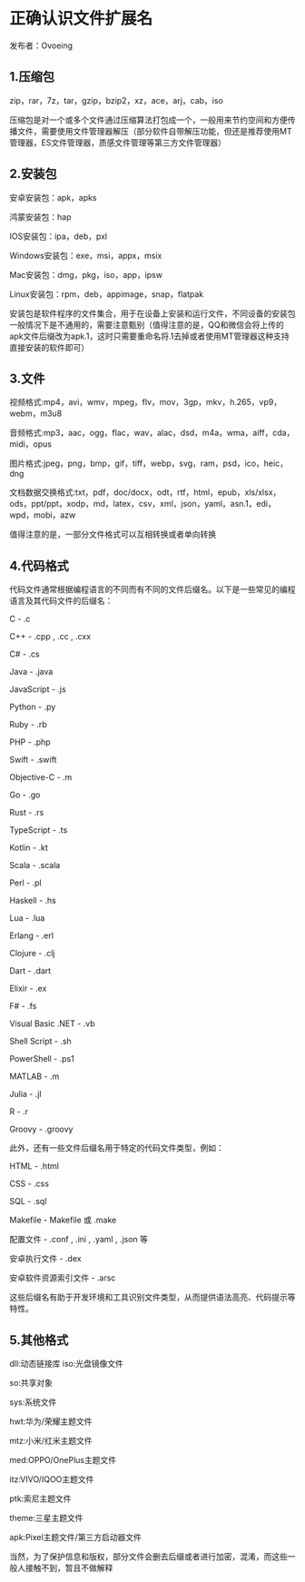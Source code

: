 # 正确认识文件扩展名

发布者：Ovoeing

## 1.压缩包
zip，rar，7z，tar，gzip，bzip2，xz，ace，arj，cab，iso

压缩包是对一个或多个文件通过压缩算法打包成一个，一般用来节约空间和方便传播文件，需要使用文件管理器解压（部分软件自带解压功能，但还是推荐使用MT管理器，ES文件管理器，质感文件管理等第三方文件管理器）

## 2.安装包

安卓安装包：apk，apks

鸿蒙安装包：hap

IOS安装包：ipa，deb，pxl

Windows安装包：exe，msi，appx，msix

Mac安装包：dmg，pkg，iso，app，ipsw

Linux安装包：rpm，deb，appimage，snap，flatpak

安装包是软件程序的文件集合，用于在设备上安装和运行文件，不同设备的安装包一般情况下是不通用的，需要注意甄别（值得注意的是，QQ和微信会将上传的apk文件后缀改为apk.1，这时只需要重命名将.1去掉或者使用MT管理器这种支持直接安装的软件即可）

## 3.文件

视频格式:mp4，avi，wmv，mpeg，flv，mov，3gp，mkv，h.265，vp9，webm，m3u8

音频格式:mp3，aac，ogg，flac，wav，alac，dsd，m4a，wma，aiff，cda，midi，opus

图片格式:jpeg，png，bmp，gif，tiff，webp，svg，ram，psd，ico，heic，dng

文档数据交换格式:txt，pdf，doc/docx，odt，rtf，html，epub，xls/xlsx，ods，ppt/ppt，xodp，md，latex，csv，xml，json，yaml，asn.1，edi，wpd，mobi，azw

值得注意的是，一部分文件格式可以互相转换或者单向转换

## 4.代码格式

代码文件通常根据编程语言的不同而有不同的文件后缀名。以下是一些常见的编程语言及其代码文件的后缀名：

C -  .c 

C++ -  .cpp ,  .cc ,  .cxx 

C# -  .cs 

Java -  .java 

JavaScript -  .js 

Python -  .py 

Ruby -  .rb 

PHP -  .php 

Swift -  .swift 

Objective-C -  .m 

Go -  .go 

Rust -  .rs 

TypeScript -  .ts 

Kotlin -  .kt 

Scala -  .scala 

Perl -  .pl 

Haskell -  .hs 

Lua -  .lua 

Erlang -  .erl 

Clojure -  .clj 

Dart -  .dart 

Elixir -  .ex 

F# -  .fs 

Visual Basic .NET -  .vb 

Shell Script -  .sh 

PowerShell -  .ps1 

MATLAB -  .m 

Julia -  .jl 

R -  .r 

Groovy -  .groovy 


此外，还有一些文件后缀名用于特定的代码文件类型，例如：

HTML -  .html 

CSS -  .css 

SQL -  .sql 

Makefile -  Makefile  或  .make 

配置文件 -  .conf ,  .ini ,  .yaml ,  .json  等

安卓执行文件 - .dex

安卓软件资源索引文件 - .arsc

这些后缀名有助于开发环境和工具识别文件类型，从而提供语法高亮、代码提示等特性。

## 5.其他格式

dll:动态链接库
iso:光盘镜像文件

so:共享对象

sys:系统文件

hwt:华为/荣耀主题文件

mtz:小米/红米主题文件

med:OPPO/OnePlus主题文件

itz:VIVO/IQOO主题文件

ptk:索尼主题文件

theme:三星主题文件

apk:Pixel主题文件/第三方启动器文件

当然，为了保护信息和版权，部分文件会删去后缀或者进行加密，混淆，而这些一般人接触不到，暂且不做解释